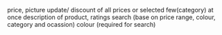 price,
picture
update/ discount of all prices or selected few(category) at once
description of product,
ratings
search (base on price range, colour, category and ocassion)
colour (required for search)